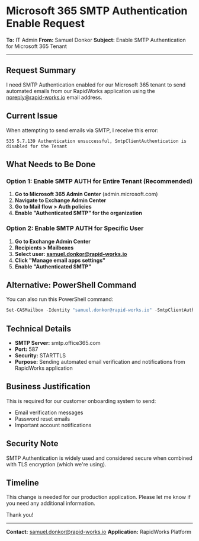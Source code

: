 # Microsoft 365 SMTP Authentication Enable Request

**To:** IT Admin
**From:** Samuel Donkor
**Subject:** Enable SMTP Authentication for Microsoft 365 Tenant

---

## Request Summary
I need SMTP Authentication enabled for our Microsoft 365 tenant to send automated emails from our RapidWorks application using the noreply@rapid-works.io email address.

## Current Issue
When attempting to send emails via SMTP, I receive this error:
```
535 5.7.139 Authentication unsuccessful, SmtpClientAuthentication is disabled for the Tenant
```

## What Needs to Be Done

### Option 1: Enable SMTP AUTH for Entire Tenant (Recommended)
1. **Go to Microsoft 365 Admin Center** (admin.microsoft.com)
2. **Navigate to Exchange Admin Center**
3. **Go to Mail flow > Auth policies**
4. **Enable "Authenticated SMTP" for the organization**

### Option 2: Enable SMTP AUTH for Specific User
1. **Go to Exchange Admin Center**
2. **Recipients > Mailboxes**
3. **Select user: samuel.donkor@rapid-works.io**
4. **Click "Manage email apps settings"**
5. **Enable "Authenticated SMTP"**

## Alternative: PowerShell Command
You can also run this PowerShell command:
```powershell
Set-CASMailbox -Identity "samuel.donkor@rapid-works.io" -SmtpClientAuthenticationDisabled $false
```

## Technical Details
- **SMTP Server:** smtp.office365.com
- **Port:** 587
- **Security:** STARTTLS
- **Purpose:** Sending automated email verification and notifications from RapidWorks application

## Business Justification
This is required for our customer onboarding system to send:
- Email verification messages
- Password reset emails  
- Important account notifications

## Security Note
SMTP Authentication is widely used and considered secure when combined with TLS encryption (which we're using).

## Timeline
This change is needed for our production application. Please let me know if you need any additional information.

Thank you!

---
**Contact:** samuel.donkor@rapid-works.io
**Application:** RapidWorks Platform
